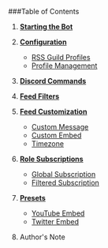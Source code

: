 ###Table of Contents

1. **[Starting the Bot](https://github.com/synzen/Discord.RSS/wiki/Starting-the-Bot)**

2. **[Configuration](https://github.com/synzen/Discord.RSS/wiki/Configuration)**
    * [RSS Guild Profiles](https://github.com/synzen/Discord.RSS/wiki/RSS-Guild-Profiles)
    * [Profile Management](https://github.com/synzen/Discord.RSS/wiki/RSS-Guild-Profiles)

3. **[Discord Commands](https://github.com/synzen/Discord.RSS/wiki/Discord-Commands)**

4. **[Feed Filters](https://github.com/synzen/Discord.RSS/wiki/Feed-Filters)**

5. **[Feed Customization](https://github.com/synzen/Discord.RSS/wiki/Feed-Customization)**
    * [Custom Message](https://github.com/synzen/Discord.RSS/wiki/Custom-Message)
    * [Custom Embed](https://github.com/synzen/Discord.RSS/wiki/Custom-Embed)
    * [Timezone](https://github.com/synzen/Discord.RSS/wiki/Timezone)

6. **[Role Subscriptions](https://github.com/synzen/Discord.RSS/wiki/Role-Subscriptions)**
    * [Global Subscription](https://github.com/synzen/Discord.RSS/wiki/Global-Subscriptions)
    * [Filtered Subscription](https://github.com/synzen/Discord.RSS/wiki/Filtered-Subscriptions)

7. **[Presets](https://github.com/synzen/Discord.RSS/wiki/Presets)**
    * [YouTube Embed](https://github.com/synzen/Discord.RSS/wiki/YouTube-Embed-Preset)
    * [Twitter Embed](https://github.com/synzen/Discord.RSS/wiki/Twitter-Embed-Preset)

7. Author's Note